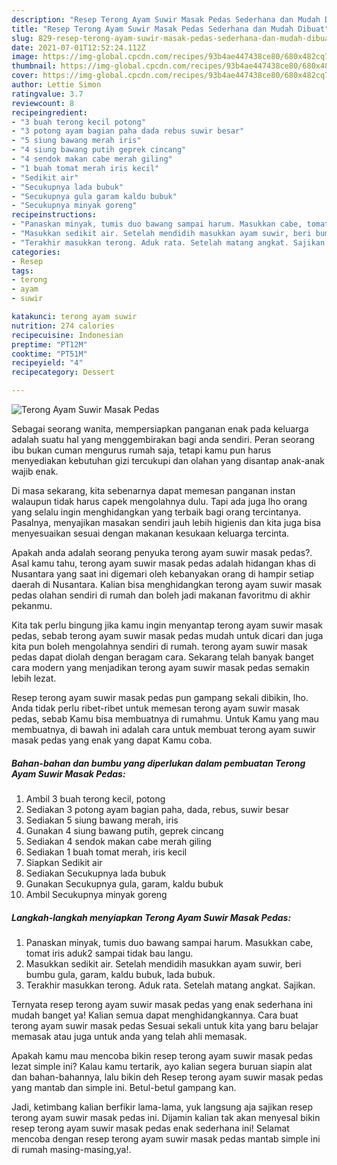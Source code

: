 ```yaml
---
description: "Resep Terong Ayam Suwir Masak Pedas Sederhana dan Mudah Dibuat"
title: "Resep Terong Ayam Suwir Masak Pedas Sederhana dan Mudah Dibuat"
slug: 829-resep-terong-ayam-suwir-masak-pedas-sederhana-dan-mudah-dibuat
date: 2021-07-01T12:52:24.112Z
image: https://img-global.cpcdn.com/recipes/93b4ae447438ce80/680x482cq70/terong-ayam-suwir-masak-pedas-foto-resep-utama.jpg
thumbnail: https://img-global.cpcdn.com/recipes/93b4ae447438ce80/680x482cq70/terong-ayam-suwir-masak-pedas-foto-resep-utama.jpg
cover: https://img-global.cpcdn.com/recipes/93b4ae447438ce80/680x482cq70/terong-ayam-suwir-masak-pedas-foto-resep-utama.jpg
author: Lettie Simon
ratingvalue: 3.7
reviewcount: 8
recipeingredient:
- "3 buah terong kecil potong"
- "3 potong ayam bagian paha dada rebus suwir besar"
- "5 siung bawang merah iris"
- "4 siung bawang putih geprek cincang"
- "4 sendok makan cabe merah giling"
- "1 buah tomat merah iris kecil"
- "Sedikit air"
- "Secukupnya lada bubuk"
- "Secukupnya gula garam kaldu bubuk"
- "Secukupnya minyak goreng"
recipeinstructions:
- "Panaskan minyak, tumis duo bawang sampai harum. Masukkan cabe, tomat iris aduk2 sampai tidak bau langu."
- "Masukkan sedikit air. Setelah mendidih masukkan ayam suwir, beri bumbu gula, garam, kaldu bubuk, lada bubuk."
- "Terakhir masukkan terong. Aduk rata. Setelah matang angkat. Sajikan."
categories:
- Resep
tags:
- terong
- ayam
- suwir

katakunci: terong ayam suwir 
nutrition: 274 calories
recipecuisine: Indonesian
preptime: "PT12M"
cooktime: "PT51M"
recipeyield: "4"
recipecategory: Dessert

---
```



![Terong Ayam Suwir Masak Pedas](https://img-global.cpcdn.com/recipes/93b4ae447438ce80/680x482cq70/terong-ayam-suwir-masak-pedas-foto-resep-utama.jpg)

Sebagai seorang wanita, mempersiapkan panganan enak pada keluarga adalah suatu hal yang menggembirakan bagi anda sendiri. Peran seorang ibu bukan cuman mengurus rumah saja, tetapi kamu pun harus menyediakan kebutuhan gizi tercukupi dan olahan yang disantap anak-anak wajib enak.

Di masa  sekarang, kita sebenarnya dapat memesan panganan instan walaupun tidak harus capek mengolahnya dulu. Tapi ada juga lho orang yang selalu ingin menghidangkan yang terbaik bagi orang tercintanya. Pasalnya, menyajikan masakan sendiri jauh lebih higienis dan kita juga bisa menyesuaikan sesuai dengan makanan kesukaan keluarga tercinta. 



Apakah anda adalah seorang penyuka terong ayam suwir masak pedas?. Asal kamu tahu, terong ayam suwir masak pedas adalah hidangan khas di Nusantara yang saat ini digemari oleh kebanyakan orang di hampir setiap daerah di Nusantara. Kalian bisa menghidangkan terong ayam suwir masak pedas olahan sendiri di rumah dan boleh jadi makanan favoritmu di akhir pekanmu.

Kita tak perlu bingung jika kamu ingin menyantap terong ayam suwir masak pedas, sebab terong ayam suwir masak pedas mudah untuk dicari dan juga kita pun boleh mengolahnya sendiri di rumah. terong ayam suwir masak pedas dapat diolah dengan beragam cara. Sekarang telah banyak banget cara modern yang menjadikan terong ayam suwir masak pedas semakin lebih lezat.

Resep terong ayam suwir masak pedas pun gampang sekali dibikin, lho. Anda tidak perlu ribet-ribet untuk memesan terong ayam suwir masak pedas, sebab Kamu bisa membuatnya di rumahmu. Untuk Kamu yang mau membuatnya, di bawah ini adalah cara untuk membuat terong ayam suwir masak pedas yang enak yang dapat Kamu coba.

<!--inarticleads1-->

##### Bahan-bahan dan bumbu yang diperlukan dalam pembuatan Terong Ayam Suwir Masak Pedas:

1. Ambil 3 buah terong kecil, potong
1. Sediakan 3 potong ayam bagian paha, dada, rebus, suwir besar
1. Sediakan 5 siung bawang merah, iris
1. Gunakan 4 siung bawang putih, geprek cincang
1. Sediakan 4 sendok makan cabe merah giling
1. Sediakan 1 buah tomat merah, iris kecil
1. Siapkan Sedikit air
1. Sediakan Secukupnya lada bubuk
1. Gunakan Secukupnya gula, garam, kaldu bubuk
1. Ambil Secukupnya minyak goreng




<!--inarticleads2-->

##### Langkah-langkah menyiapkan Terong Ayam Suwir Masak Pedas:

1. Panaskan minyak, tumis duo bawang sampai harum. Masukkan cabe, tomat iris aduk2 sampai tidak bau langu.
1. Masukkan sedikit air. Setelah mendidih masukkan ayam suwir, beri bumbu gula, garam, kaldu bubuk, lada bubuk.
1. Terakhir masukkan terong. Aduk rata. Setelah matang angkat. Sajikan.




Ternyata resep terong ayam suwir masak pedas yang enak sederhana ini mudah banget ya! Kalian semua dapat menghidangkannya. Cara buat terong ayam suwir masak pedas Sesuai sekali untuk kita yang baru belajar memasak atau juga untuk anda yang telah ahli memasak.

Apakah kamu mau mencoba bikin resep terong ayam suwir masak pedas lezat simple ini? Kalau kamu tertarik, ayo kalian segera buruan siapin alat dan bahan-bahannya, lalu bikin deh Resep terong ayam suwir masak pedas yang mantab dan simple ini. Betul-betul gampang kan. 

Jadi, ketimbang kalian berfikir lama-lama, yuk langsung aja sajikan resep terong ayam suwir masak pedas ini. Dijamin kalian tak akan menyesal bikin resep terong ayam suwir masak pedas enak sederhana ini! Selamat mencoba dengan resep terong ayam suwir masak pedas mantab simple ini di rumah masing-masing,ya!.

